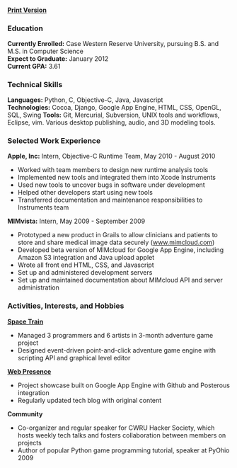 #### [Print Version](http://dl.dropbox.com/u/360865/Stephen%20Johnson%20Resume.pdf)

### Education

**Currently Enrolled:** Case Western Reserve University, pursuing B.S. and M.S. in Computer Science  
**Expect to Graduate:** January 2012  
**Current GPA:** 3.61

### Technical Skills

**Languages:** Python, C, Objective-C, Java, Javascript  
**Technologies:** Cocoa, Django, Google App Engine, HTML, CSS, OpenGL, SQL, Swing
**Tools:** Git, Mercurial, Subversion, UNIX tools and workflows, Eclipse, vim. Various desktop publishing, audio, and 3D modeling tools.

### Selected Work Experience

**Apple, Inc:** Intern, Objective-C Runtime Team, May 2010 - August 2010  

* Worked with team members to design new runtime analysis tools                  
* Implemented new tools and integrated them into Xcode Instruments               
* Used new tools to uncover bugs in software under development                   
* Helped other developers start using new tools                                  
* Transferred documentation and maintenance responsibilities to Instruments team 

**MIMvista:** Intern, May 2009 - September 2009  

* Prototyped a new product in Grails to allow clinicians and patients to store and share medical image data securely (www.mimcloud.com)
* Developed beta version of MIMcloud for Google App Engine, including Amazon S3 integration and Java upload applet
* Wrote all front end HTML, CSS, and Javascript
* Set up and administered development servers
* Set up and maintained documentation about MIMcloud API and server administration

### Activities, Interests, and Hobbies

**[Space Train](www.steveasleep.com/spacetrain)**

* Managed 3 programmers and 6 artists in 3-month adventure game project
* Designed event-driven point-and-click adventure game engine with scripting API and graphical level editor

**[Web Presence](www.steveasleep.com)**

* Project showcase built on Google App Engine with Github and Posterous integration
* Regularly updated tech blog with original content

**Community**

* Co-organizer and regular speaker for CWRU Hacker Society, which hosts weekly tech talks and fosters collaboration between members on projects
* Author of popular Python game programming tutorial, speaker at PyOhio 2009
